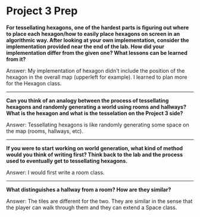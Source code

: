 # Project 3 Prep

**For tessellating hexagons, one of the hardest parts is figuring out where to place each hexagon/how to easily place hexagons on screen in an algorithmic way.
After looking at your own implementation, consider the implementation provided near the end of the lab.
How did your implementation differ from the given one? What lessons can be learned from it?**

Answer: My implementation of hexagon didn't include the position of the hexagon in the overall map (upperleft for example). 
I learned to plan more for the Hexagon class.

-----

**Can you think of an analogy between the process of tessellating hexagons and randomly generating a world using rooms and hallways?
What is the hexagon and what is the tesselation on the Project 3 side?**

Answer: Tessellating hexagons  is like randomly generating some space on the map (rooms, hallways, etc).

-----
**If you were to start working on world generation, what kind of method would you think of writing first? 
Think back to the lab and the process used to eventually get to tessellating hexagons.**

Answer: I would first write a room class.

-----
**What distinguishes a hallway from a room? How are they similar?**

Answer: The tiles are different for the two. They are similar in the sense that the player can walk through them and they can
extend a Space class.
